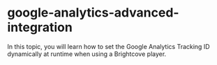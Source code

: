 # google-analytics-advanced-integration
In this topic, you will learn how to set the Google Analytics Tracking ID dynamically at runtime when using a Brightcove player.
